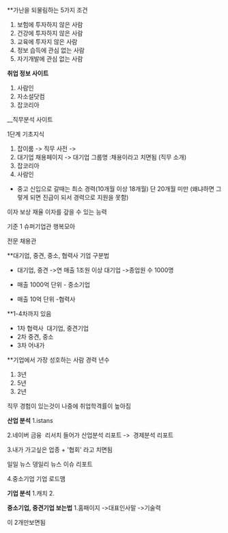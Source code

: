 **가난을 되물림하는 5가지 조건
1. 보험에 투자하지 않은 사람
2. 건강에 투자하지 않은 사람
3. 교육에 투자지 않은 사람
4. 정보 습득에 관심 없는 사람
5. 자기개발에 관심 없는 사람

**취업 정보 사이트**
1. 사람인
2. 자소설닷컴
3. 잡코리아

__직무분석 사이트

1단계 기초지식

1. 잡이룸 -> 직무 사전 ->
2. 대기업 채용페이지 -> 대기업 그룹명 :채용이라고 치면됨 (직무 소개)
3. 잡코리아
4. 사람인

- 중고 신입으로 갈때는 최소 경력(10개월 이상 18개월) 단 20개월 미만 (왜냐하면 그렇게 되면 진급이 되서 경력으로 지원을 못함)

이자 보상 재율 이자를 갚을 수 있는 능력 

기준 1
슈퍼기업관
행복모아


전문 채용관

**대기업, 중견, 중소, 협력사 기업 구분법
- 대기업, 중견
	->연 매출 1조원 이상 대기업
	->종업원 수 1000명

- 매출 1000억 단위 - 중소기업

- 매출 10억 단위 -협력사

**1-4차까지 있음
- 1차 협력사 
대기업, 중견기업
- 2차
중견, 중소
- 3차
어내가 

**기업에서 가장 성호하는 사람 경력 년수
1. 3년
2. 5년
3. 2년

직무 경험이 있는것이 나중에 취업학격률이 높아짐

 **산업 분석**
1.istans

2.네이버 금융 
리서치 들어가
산업분석 리포트 -> 
경제분석 리포트

3.내가 가고싶은 업종 + '협회' 라고 치면됨

일일 뉴스
뎅일리 뉴스
이슈 리포트

4.중소기업 기업 로드맴


**기업 분석**
1.캐치
2.

**중소기업, 중견기업 보는법**
1.홈패이지
->대표인사말
->기술력

이 2개만보면됨